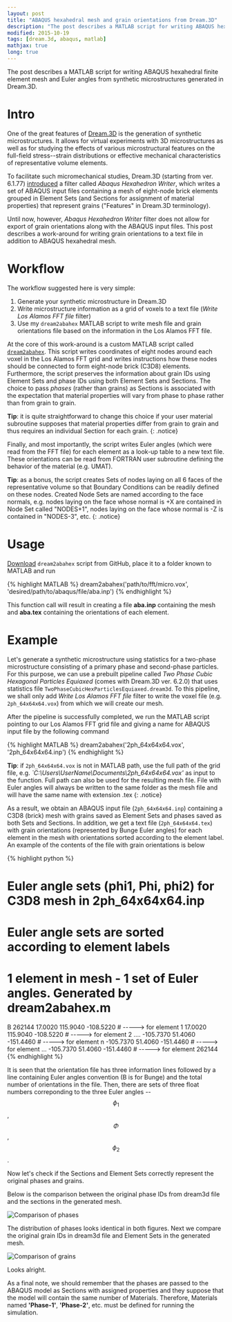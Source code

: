 ```yaml
---
layout: post
title: "ABAQUS hexahedral mesh and grain orientations from Dream.3D"
description: "The post describes a MATLAB script for writing ABAQUS hexahedral finite element mesh and Euler angles from synthetic microstructures generated in Dream.3D."
modified: 2015-10-19
tags: [dream.3d, abaqus, matlab]
mathjax: true
long: true
---
```


The post describes a MATLAB script for writing ABAQUS hexahedral finite element mesh and Euler angles from synthetic microstructures generated in Dream.3D.

# Intro

One of the great features of [Dream.3D](http://dream3d.bluequartz.net) is the generation of synthetic microstructures. It allows for virtual experiments with 3D microstructures as well as for studying the effects of various microstructural features on the full-field stress--strain distributions or effective mechanical characteristics of representative volume elements.

To facilitate such micromechanical studies, Dream.3D (starting from ver. 6.1.77) [introduced](http://dream3d.bluequartz.net/?p=481) a filter called _Abaqus Hexahedron Writer_, which writes a set of ABAQUS input files containing a mesh of eight-node brick elements grouped in Element Sets (and Sections for assignment of material properties) that represent grains ("Features" in Dream.3D terminology).

Until now, however, _Abaqus Hexahedron Writer_  filter does not allow for export of grain orientations along with the ABAQUS input files. This post describes a work-around for writing grain orientations to a text file in addition to ABAQUS hexahedral mesh.

# Workflow

The workflow suggested here is very simple:

1. Generate your synthetic microstructure in Dream.3D
2. Write microstructure information as a grid of voxels to a text file (_Write Los Alamos FFT file_ filter)
3. Use my `dream2abahex` MATLAB script to write mesh file and grain orientations file based on the information in the Los Alamos FFT file.

At the core of this work-around is a custom MATLAB script called [`dream2abahex`](https://github.com/latmarat/dream3d-converters/blob/master/dream2abahex.m). This script writes coordinates of eight nodes around each voxel in the Los Alamos FFT grid and writes instructions how these nodes should be connected to form eight-node brick (C3D8) elements. Furthermore, the script preserves the information about grain IDs using Element Sets and phase IDs using both Element Sets and Sections. The choice to pass *phases* (rather than grains) as Sections is associated with the expectation that material properties will vary from phase to phase rather than from grain to grain.

**Tip**: it is quite straightforward to change this choice if your user material subroutine supposes that material properties differ from grain to grain and thus requires an individual Section for each grain.
{: .notice}

Finally, and most importantly, the script writes Euler angles (which were read from the FFT file) for each element as a look-up table to a new text file. These orientations can be read from FORTRAN user subroutine defining the behavior of the material (e.g. UMAT).

**Tip**: as a bonus, the script creates Sets of nodes laying on all 6 faces of the representative volume so that Boundary Conditions can be readily defined on these nodes. Created Node Sets are named according to the face normals, e.g. nodes laying on the face whose normal is +X are contained in Node Set called "NODES+1", nodes laying on the face whose normal is -Z is contained in "NODES-3", etc.
{: .notice}

# Usage

[Download](https://github.com/latmarat/dream3d-converters/blob/master/dream2abahex.m) `dream2abahex` script from GitHub, place it to a folder known to MATLAB and run

{% highlight MATLAB %}
dream2abahex('path/to/fft/micro.vox', 'desired/path/to/abaqus/file/aba.inp')
{% endhighlight %}

This function call will result in creating a file **aba.inp** containing the mesh and **aba.tex** containing the orientations of each element.

# Example

Let's generate a synthetic microstructure using statistics for a two-phase microstructure consisting of a primary phase and second-phase particles. For this purpose, we can use a prebuilt pipeline called _Two Phase Cubic Hexagonal Particles Equiaxed_ (comes with Dream.3D ver. 6.2.0) that uses statistics file `TwoPhaseCubicHexParticlesEquiaxed.dream3d`. To this pipeline, we shall only add _Write Los Alamos FFT file_ filter to write the voxel file (e.g. `2ph_64x64x64.vox`) from which we will create our mesh.

After the pipeline is successfully completed, we run the MATLAB script pointing to our Los Alamos FFT grid file and giving a name for ABAQUS input file by the following command

{% highlight MATLAB %}
dream2abahex('2ph_64x64x64.vox', '2ph_64x64x64.inp')
{% endhighlight %}

**Tip**: if `2ph_64x64x64.vox` is not in MATLAB path, use the full path of the grid file, e.g. *`C:\Users\UserName\Documents\2ph_64x64x64.vox'* as input to the function. Full path can also be used for the resulting mesh file. File with Euler angles will always be written to the same folder as the mesh file and will have the same name with extension .tex
{: .notice}

As a result, we obtain an ABAQUS input file (`2ph_64x64x64.inp`) containing a C3D8 (brick) mesh with grains saved as Element Sets and phases saved as both Sets and Sections. In addition, we get a text file (`2ph_64x64x64.tex`) with grain orientations (represented by Bunge Euler angles) for each element in the mesh with orientations sorted according to the element label. An example of the contents of the file with grain orientations is below

{% highlight python %}
# Euler angle sets (phi1, Phi, phi2) for C3D8 mesh in 2ph_64x64x64.inp
# Euler angle sets are sorted according to element labels
# 1 element in mesh - 1 set of Euler angles. Generated by dream2abahex.m
B	262144
      17.0020     115.9040    -108.5220    # -----> for element 1
      17.0020     115.9040    -108.5220    # -----> for element 2
	....
    -105.7370      51.4060    -151.4460    # -----> for element n
    -105.7370      51.4060    -151.4460    # -----> for element ...
    -105.7370      51.4060    -151.4460    # -----> for element 262144
{% endhighlight %}

It is seen that the orientation file has three information lines followed by a line containing Euler angles convention (B is for Bunge) and the total number of orientations in the file. Then, there are sets of three float numbers correponding to the three Euler angles -- $$\phi_{1}$$, $$\Phi$$, $$\phi_{2}$$.

Now let's check if the Sections and Element Sets correctly represent the original phases and grains.

Below is the comparison between the original phase IDs from dream3d file and the sections in the generated mesh.

![Comparison of phases](https://farm6.staticflickr.com/5822/21680572513_8eec239e12_o_d.png)

The distribution of phases looks identical in both figures. Next we compare the original grain IDs in dream3d file and Element Sets in the generated mesh.

![Comparison of grains](https://farm6.staticflickr.com/5833/21680572773_dd4f49e150_o_d.png)

Looks alright.

As a final note, we should remember that the phases are passed to the ABAQUS model as Sections with assigned properties and they suppose that the model will contain the same number of Materials. Therefore, Materials named **'Phase-1'**, **'Phase-2'**, etc. must be defined for running the simulation.
